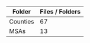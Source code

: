 | Folder   |   Files / Folders |
|----------|-------------------|
| Counties |                67 |
| MSAs     |                13 |
